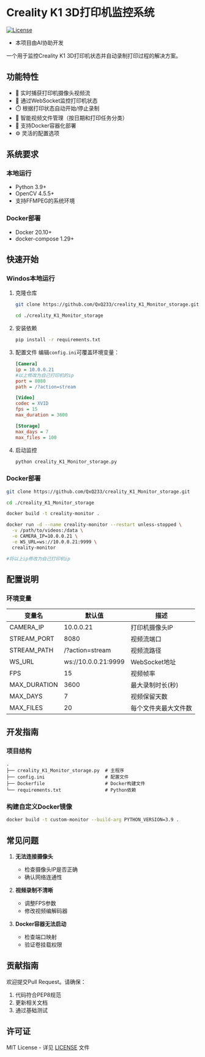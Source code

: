 # Creality K1 3D打印机监控系统

[![License](https://img.shields.io/badge/License-MIT-blue.svg)](LICENSE)
- 本项目由AI协助开发

一个用于监控Creality K1 3D打印机状态并自动录制打印过程的解决方案。

## 功能特性
- 🎥 实时捕获打印机摄像头视频流
- 🔌 通过WebSocket监控打印机状态
- ⏱️ 根据打印状态自动开始/停止录制
- 📁 智能视频文件管理（按日期和打印任务分类）
- 🐳 支持Docker容器化部署
- ⚙️ 灵活的配置选项

## 系统要求
### 本地运行
- Python 3.9+
- OpenCV 4.5.5+
- 支持FFMPEG的系统环境

### Docker部署
- Docker 20.10+
- docker-compose 1.29+

## 快速开始

### Windos本地运行
1. 克隆仓库
   ```bash
   git clone https://github.com/QxQ233/creality_K1_Monitor_storage.git
   
   cd ./creality_K1_Monitor_storage
   ```

2. 安装依赖
   ```bash
   pip install -r requirements.txt
   ```
3. 配置文件
编辑`config.ini`可覆盖环境变量：
   ```ini
   [Camera]
   ip = 10.0.0.21
   #以上修改为自己打印机的ip
   port = 8080
   path = /?action=stream
   
   [Video]
   codec = XVID
   fps = 15
   max_duration = 3600
   
   [Storage]
   max_days = 7
   max_files = 100
   
   ```
4. 启动监控
   ```bash
   python creality_K1_Monitor_storage.py
   ```


### Docker部署
   ```bash
   git clone https://github.com/QxQ233/creality_K1_Monitor_storage.git
   
   cd ./creality_K1_Monitor_storage
   
   docker build -t creality-monitor .

   docker run -d --name creality-monitor --restart unless-stopped \
     -v /path/to/videos:/data \
     -e CAMERA_IP=10.0.0.21 \
     -e WS_URL=ws://10.0.0.21:9999 \
     creality-monitor

   #将以上ip修改为自己打印机ip
   ```

## 配置说明

### 环境变量
   | 变量名 | 默认值 | 描述 |
   |--------|--------|------|
   | CAMERA_IP | 10.0.0.21 | 打印机摄像头IP |
   | STREAM_PORT | 8080 | 视频流端口 |
   | STREAM_PATH | /?action=stream | 视频流路径 |
   | WS_URL | ws://10.0.0.21:9999 | WebSocket地址 |
   | FPS | 15 | 视频帧率 |
   | MAX_DURATION | 3600 | 最大录制时长(秒) |
   | MAX_DAYS | 7 | 视频保留天数 |
   | MAX_FILES | 20 | 每个文件夹最大文件数 |

## 开发指南

### 项目结构
   ```
   .
   ├── creality_K1_Monitor_storage.py  # 主程序
   ├── config.ini                      # 配置文件
   ├── Dockerfile                      # Docker构建文件
   └── requirements.txt                # Python依赖
   ```

### 构建自定义Docker镜像
   ```bash
   docker build -t custom-monitor --build-arg PYTHON_VERSION=3.9 .
   ```

## 常见问题
1. **无法连接摄像头**
   - 检查摄像头IP是否正确
   - 确认网络连通性

2. **视频录制不清晰**
   - 调整FPS参数
   - 修改视频编解码器

3. **Docker容器无法启动**
   - 检查端口映射
   - 验证卷挂载权限

## 贡献指南
欢迎提交Pull Request。请确保：
1. 代码符合PEP8规范
2. 更新相关文档
3. 通过基础测试

## 许可证
   MIT License - 详见 [LICENSE](LICENSE) 文件

